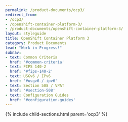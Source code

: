 ```yaml
---
permalink: /product-documents/ocp3/
redirect_from:
- /ocp3/
- /openshift-container-platform-3/
- /product-documents/openshift-container-platform-3/
layout: styleguide
title: OpenShift Container Platform 3
category: Product Documents
lead: "Work in Progress!"
subnav:
- text: Common Criteria
  href: '#common-criteria'
- text: FIPS 140-2
  href: '#fips-140-2'
- text: USGv6 / IPv6
  href: '#usgv6-/-ipv6'
- text: Section 508 / VPAT
  href: '#section-508'
- text: Configuration Guides
  href: '#configuration-guides'
---
```


{% include child-sections.html parent='ocp3' %}
